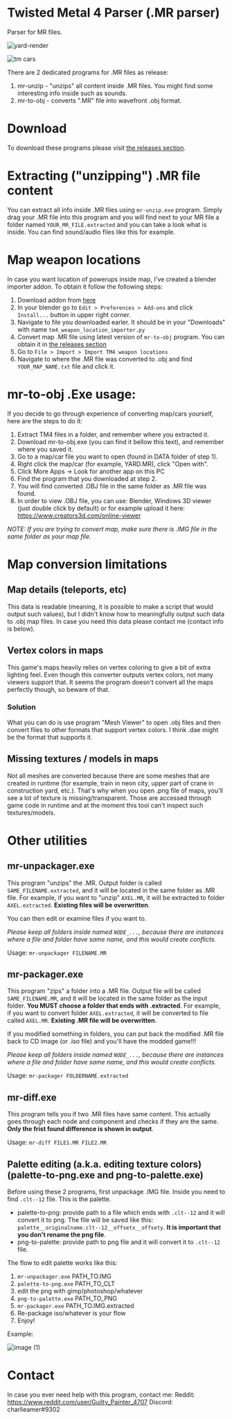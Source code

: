 # Twisted Metal 4 Parser (.MR parser)
Parser for MR files.


![yard-render](https://user-images.githubusercontent.com/5943275/109431818-ac102b80-7a08-11eb-8087-d033d0efda43.png)


![tm cars](https://user-images.githubusercontent.com/5943275/109431837-baf6de00-7a08-11eb-89a0-11619bdeccd9.png)


There are 2 dedicated programs for .MR files as release:
1. mr-unzip - "unzips" all content inside .MR files. You might find some interesting info inside such as sounds.
2. mr-to-obj - converts ".MR" file into wavefront .obj format.

# Download
To download these programs please visit [the releases section](https://github.com/charlieamer/TwistedMetal4Parser/releases).

# Extracting ("unzipping") .MR file content
You can extract all info inside .MR files using `mr-unzip.exe` program. Simply drag your .MR file into this program and you will find next to your MR file a folder named `YOUR_MR_FILE.extracted` and you can take a look what is inside. You can find sound/audio files like this for example.

# Map weapon locations
In case you want location of powerups inside map, I've created a blender importer addon. To obtain it follow the following steps:

1. Download addon from [here](https://github.com/charlieamer/TwistedMetal4Parser/releases/download/v1.1/tm4_weapon_location_importer.py)
1. In your blender go to `Edit > Preferences > Add-ons` and click `Install...` button in upper right corner.
1. Navigate to file you downloaded earler. It should be in your "Downloads"  with name `tm4_weapon_location_importer.py`
1. Convert map .MR file using latest version of `mr-to-obj` program. You can obtain it in [the releases section](https://github.com/charlieamer/TwistedMetal4Parser/releases)
1. Go to `File > Import > Import TM4 weapon locations`
1. Navigate to where the .MR file was converted to .obj and find `YOUR_MAP_NAME.txt` file and click it.

# mr-to-obj .Exe usage:
If you decide to go through experience of converting map/cars yourself, here are the steps to do it:

1. Extract TM4 files in a folder, and remember where you extracted it.
1. Download mr-to-obj.exe (you can find it bellow this text), and remember where you saved it.
1. Go to a map/car file you want to open (found in DATA folder of step 1).
1. Right click the map/car (for example, YARD.MR), click "Open with".
1. Click More Apps -> Look for another app on this PC
1. Find the program that you downloaded at step 2.
1. You will find converted .OBJ file in the same folder as .MR file was found.
1. In order to view .OBJ file, you can use: Blender, Windows 3D viewer (just double click by default) or for example upload it here: https://www.creators3d.com/online-viewer

*NOTE: If you are trying to convert map, make sure there is .IMG file in the same folder as your map file.*

# Map conversion limitations
## Map details (teleports, etc)
This data is readable (meaning, it is possible to make a script that would output such values), but I didn't know how to meaningfully output such data to .obj map files. In case you need this data please contact me (contact info is below).

## Vertex colors in maps
This game's maps heavily relies on vertex coloring to give a bit of extra lighting feel. Even though this converter outputs vertex colors, not many viewers support that. It seems the program doesn't convert all the maps perfectly though, so beware of that.

### Solution
What you can do is use program "Mesh Viewer" to open .obj files and then convert files to other formats that support vertex colors. I think .dae might be the format that supports it.

## Missing textures / models in maps
Not all meshes are converted because there are some meshes that are created in runtime (for example, train in neon city, upper part of crane in construction yard, etc.). That's why when you open .png file of maps, you'll see a lot of texture is missing/transparent. Those are accessed through game code in runtime and at the moment this tool can't inspect such textures/models.

# Other utilities
## mr-unpackager.exe
This program "unzips" the .MR. Output folder is called `SAME_FILENAME.extracted`, and it will be located in the same folder as .MR file. For example, if you want to "unzip" `AXEL.MR`, it will be extracted to folder `AXEL.extracted`. **Existing files will be overwritten**.

You can then edit or examine files if you want to.

*Please keep all folders inside named `NODE_...`, because there are instances where a file and folder have same name, and this would create conflicts.*

Usage: `mr-unpackager FILENAME.MR`

## mr-packager.exe
This program "zips" a folder into a .MR file. Output file will be called `SAME_FILENAME.MR`, and it will be located in the same folder as the input folder. **You MUST choose a folder that ends with .extracted**. For example, if you want to convert folder `AXEL.extracted`, it will be converted to file called `AXEL.MR`. **Existing .MR file will be overwritten**.

If you modified something in folders, you can put back the modified .MR file back to CD image (or .iso file) and you'll have the modded game!!!

*Please keep all folders inside named `NODE_...`, because there are instances where a file and folder have same name, and this would create conflicts.*

Usage: `mr-packager FOLDERNAME.extracted`

## mr-diff.exe
This program tells you if two .MR files have same content. This actually goes through each node and component and checks if they are the same. **Only the frist found difference is shown in output**.

Usage: `mr-diff FILE1.MR FILE2.MR`

## Palette editing (a.k.a. editing texture colors) (palette-to-png.exe and png-to-palette.exe)
Before using these 2 programs, first unpackage .IMG file. Inside you need to find `.clt--12` file. This is the palette.

- palette-to-png: provide path to a file which ends with `.clt--12` and it will convert it to png. The file will be saved like this: `palette__originalname.clt--12__offsetx__offsety`. **It is important that you don't rename the png file**.
- png-to-palette: provide path to png file and it will convert it to `.clt--12` file.

The flow to edit palette works like this:
1. `mr-unpackager.exe` PATH_TO.IMG
2. `palette-to-png.exe` PATH_TO_CLT
3. edit the png with gimp/photoshop/whatever
4. `png-to-palette.exe` PATH_TO_PNG
5. `mr-packager.exe` PATH_TO.IMG.extracted
6. Re-package iso/whatever is your flow
7. Enjoy!

Example:

![image (1)](https://github.com/charlieamer/TwistedMetal4Parser/assets/5943275/3354021a-8bc3-40a2-8d01-dd1bc42b1347)

# Contact
In case you ever need help with this program, contact me:
Reddit: https://www.reddit.com/user/Guilty_Painter_4707
Discord: charlieamer#9302
